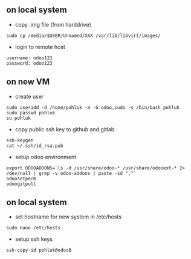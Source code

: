 ## on local system
* copy .img file (from harddrive)
```
sudo cp /media/$USER/Unnamed/XXX /var/lib/libvirt/images/
```

* login to remote host
```
username: odoo123
password: odoo123
```
## on new VM
* create user
```
sudo useradd -d /home/pohluk -m -G odoo,sudo -s /bin/bash pohluk
sudo passwd pohluk
su pohluk
```

* copy public ssh key to github and gitlab
```
ssh-keygen
cat ~/.ssh/id_rsa.pub
```

* setup odoo environment
```
export ODOOADDONS=`ls -d /usr/share/odoo-* /usr/share/odooext-* 2> /dev/null | grep -v odoo-addons | paste -sd ","`
odoosetperm
odoogitpull
```

## on local system
* set hostname for new system in /etc/hosts
```
sudo nano /etc/hosts
```
* setup ssh keys
```
ssh-copy-id pohluk@odoo8
```
